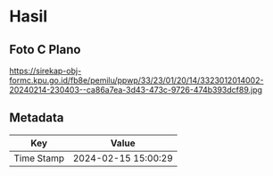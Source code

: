 # Hasil

## Foto C Plano

https://sirekap-obj-formc.kpu.go.id/fb8e/pemilu/ppwp/33/23/01/20/14/3323012014002-20240214-230403--ca86a7ea-3d43-473c-9726-474b393dcf89.jpg


## Metadata

| Key        | Value               |
| ---------- | ------------------- |
| Time Stamp | 2024-02-15 15:00:29 |




